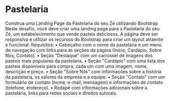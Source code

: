 # Pastelaria
Construa uma Landing Page da Pastelaria do seu Zé utilizando Bootstrap
Neste desafio, você deve criar uma landing page para a Pastelaria do seu Zé, um estabelecimento que vende pasteis deliciosos. A página deve ser responsiva e utilizar os recursos do Bootstrap para criar um layout atraente e funcional.
Requisitos:
• Cabeçalho com o nome da pastelaria e um menu de navegação com links para as seções da página
(Início, Cardápio, Sobre Nós, Contato).
• Seção "Destaque" com um carrossel de imagens dos pasteis mais populares da pastelaria.
• Seção "Cardápio" com uma lista dos pasteis disponíveis para compra, cada um com uma imagem, nome, descrição e preço.
• Seção "Sobre Nós" com informações sobre a história da pastelaria, os valores da empresa e a equipe.
• Seção "Contato" com um formulário de contato (nome, e-mail, mensagem) e informações de contato (telefone, endereço).
• Rodapé com informações adicionais sobre a pastelaria, links para redes sociais e direitos autorais.